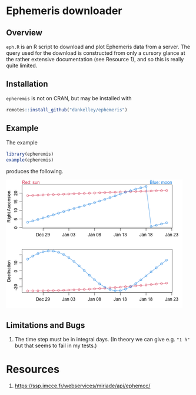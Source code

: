 # Ephemeris downloader

## Overview

`eph.R` is an R script to download and plot Ephemeris data from a server.  The
query used for the download is constructed from only a cursory glance at the
rather extensive documentation (see Resource 1), and so this is really quite
limited.

## Installation

`epheremis` is not on CRAN, but may be installed with
```R
remotes::install_github("dankelley/ephemeris")
```

## Example

The example
```R
library(epheremis)
example(epheremis)
```
produces the following.

![Example 1.](ex1.png)

## Limitations and Bugs

1. The time step must be in integral days. (In theory we can give e.g. `"1 h"`
   but that seems to fail in my tests.)

# Resources

1. https://ssp.imcce.fr/webservices/miriade/api/ephemcc/

